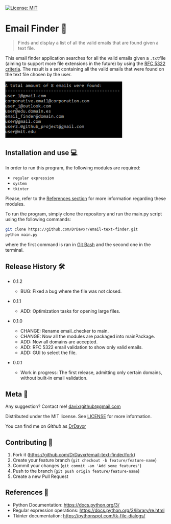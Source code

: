 [![License: MIT](https://img.shields.io/badge/License-MIT-yellow.svg)](https://opensource.org/licenses/MIT)
# Email Finder :email:
> Finds and display a list of all the valid emails that are found given a text file.

This email finder application searches for all the valid emails given a `.txt`file (aiming to support more file extensions in the future) by using the [RFC 5322 criteria](https://tools.ietf.org/html/rfc5322). The result is a set containing all the valid emails that were found on the text file chosen by the user.

![Program output](https://github.com/DrDavxr/email-text-finder/blob/master/email-text-finder.PNG)

## Installation and use :computer:

In order to run this program, the following modules are required:

* `regular expression`
* `system`
* `tkinter`

Please, refer to the [References section](#references) for more information regarding these modules.

To run the program, simply clone the repository and run the main.py script using the following commands:

```sh
git clone https://github.com/DrDavxr/email-text-finder.git
python main.py
```
where the first command is ran in [Git Bash](https://git-scm.com/downloads) and the second one in the terminal.

## Release History :hammer_and_wrench:

* 0.1.2
    * BUG: Fixed a bug where the file was not closed.

* 0.1.1
    * ADD: Optimization tasks for opening large files.

* 0.1.0
    * CHANGE: Rename email_checker to main.
    * CHANGE: Now all the modules are packaged into mainPackage.
    * ADD: Now all domains are accepted.
    * ADD: RFC 5322 email validation to show only valid emails.
    * ADD: GUI to select the file.
* 0.0.1
    * Work in progress: The first release, admitting only certain domains, without built-in email validation.

## Meta :mag_right:

Any suggestion? Contact me! davixrgithub@gmail.com

Distributed under the MIT license. See [LICENSE](https://github.com/DrDavxr/email-text-finder/blob/master/LICENSE) for more information.

You can find me on _Github_ as [DrDavxr](https://github.com/dbader/)

## Contributing 🤝

1. Fork it (<https://github.com/DrDavxr/email-text-finder/fork>)
2. Create your feature branch (`git checkout -b feature/feature-name`)
3. Commit your changes (`git commit -am 'Add some features'`)
4. Push to the branch (`git push origin feature/feature-name`)
5. Create a new Pull Request

## References :green_book:
- Python Documentation: https://docs.python.org/3/
- Regular expression operations: https://docs.python.org/3/library/re.html
- Tkinter documentation: https://pythonspot.com/tk-file-dialogs/
